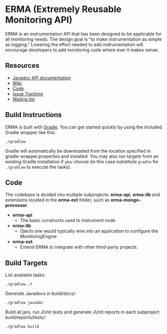 ERMA (Extremely Reusable Monitoring API)
========================================

ERMA is an instrumentation API that has been designed to be applicable for all monitoring needs. The
design goal is "to make instrumentation as simple as logging." Lowering the effort needed to add
instrumentation will encourage developers to add monitoring code where ever it makes sense.

Resources
---------

* [Javadoc API documentation](http://erma.github.com/erma/)
* [Wiki](http://github.com/erma/erma/wiki)
* [Code](http://github.com/erma/erma)
* [Issue Tracking](http://orbitz-oss.atlassian.net/browse/ERMA)
* [Mailing list](http://groups.google.com/group/erma-core)

Build Instructions
------------------

ERMA is built with [Gradle](http://www.gradle.org/).  You can get started quickly by using the
included Gradle wrapper like this:

    ./gradlew

Gradle will automatically be downloaded from the location specified in gradle-wrapper.properties and
installed.  You may also run targets from an existing Gradle installation if you choose (in this
case substitute `gradle` for `./gradlew` to execute the tasks).

Code
----

The codebase is divided into multiple subprojects: **erma-api**, **erma-lib** and extensions located
in the **erma-ext** folder, such as **erma-mongo-processor**.

* **erma-api**
    * The basic constructs used to instrument code
* **erma-lib**
    * Ojects one would typically wire into an application to configure the MonitoringEngine
* **erma-ext**
    * Extend ERMA to integrate with other third-party projects.

Build Targets
-------------

List available tasks:

    ./gradlew -t

Generate Javadocs in build/docs/:

    ./gradlew javadoc

Build all jars, run JUnit tests and generate JUnit reports in each subproject build/reports/tests/:

    ./gradlew build

